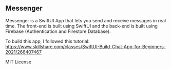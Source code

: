 ## Messenger

Messenger is a SwiftUI App that lets you send and receive messages in real time. The front-end is built using SwiftUI and the back-end is built using Firebase (Authentication and Firestore Database).

To build this app, I followed this tutorial: https://www.skillshare.com/classes/SwiftUI-Build-Chat-App-for-Beginners-2021/266407467

MIT License
